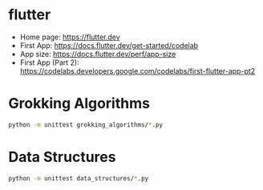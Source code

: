 # flutter

* Home page: https://flutter.dev
* First App: https://docs.flutter.dev/get-started/codelab
* App size: https://docs.flutter.dev/perf/app-size
* First App (Part 2): https://codelabs.developers.google.com/codelabs/first-flutter-app-pt2

# Grokking Algorithms

```bash
python -m unittest grokking_algorithms/*.py
```

# Data Structures

```bash
python -m unittest data_structures/*.py
```
